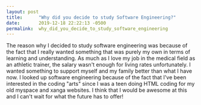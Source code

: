 ```yaml
---
layout: post
title:      "Why did you decide to study Software Engineering?"
date:       2019-12-18 22:22:13 -0500
permalink:  why_did_you_decide_to_study_software_engineering
---
```




The reason why I decided to study software engineering was because of the fact that I really wanted something that was purely my own in terms of learning and understanding. As much as I love my job in the medical field as an athletic trainer, the salary wasn't enough for living rates unfortunately. I wanted something to support myself and my family better than what I have now. I looked up software engineering because of the fact that I've been interested in the coding "arts" since I was a teen doing HTML coding for my old myspace and xanga websites. I think that I would be awesome at this and I can't wait for what the future has to offer!
